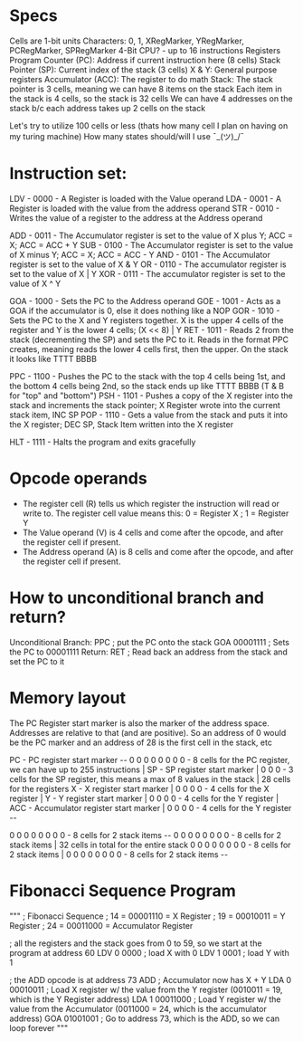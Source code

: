 # Specs
Cells are 1-bit units
Characters:
    0, 1,
    XRegMarker, YRegMarker, PCRegMarker, SPRegMarker
4-Bit CPU?
    - up to 16 instructions
Registers
    Program Counter (PC): Address if current instruction here (8 cells)
    Stack Pointer (SP): Current index of the stack (3 cells)
    X & Y: General purpose registers
    Accumulator (ACC): The register to do math
Stack:
    The stack pointer is 3 cells, meaning we can have 8 items on the stack
    Each item in the stack is 4 cells, so the stack is 32 cells
    We can have 4 addresses on the stack b/c each address takes up 2 cells on the stack

Let's try to utilize 100 cells or less (thats how many cell I plan on having on my turing machine)
How many states should/will I use ¯\_(ツ)_/¯

# Instruction set:
LDV - 0000 - A Register is loaded with the Value operand
LDA - 0001 - A Register is loaded with the value from the address operand
STR - 0010 - Writes the value of a register to the address at the Address operand

ADD - 0011 - The Accumulator register is set to the value of X plus Y; ACC = X; ACC = ACC + Y
SUB - 0100 - The Accumulator register is set to the value of X minus Y; ACC = X; ACC = ACC - Y
AND - 0101 - The Accumulator register is set to the value of X & Y
OR  - 0110 - The accumulator register is set to the value of X | Y
XOR - 0111 - The accumulator register is set to the value of X ^ Y

GOA - 1000 - Sets the PC to the Address operand
GOE - 1001 - Acts as a GOA if the accumulator is 0, else it does nothing like a NOP
GOR - 1010 - Sets the PC to the X and Y registers together. X is the upper 4 cells of the register and Y is the lower 4 cells; (X << 8) | Y
RET - 1011 - Reads 2 from the stack (decrementing the SP) and sets the PC to it. Reads in the format PPC creates, meaning reads the lower 4 cells first, then the upper. On the stack it looks like TTTT BBBB

PPC - 1100 - Pushes the PC to the stack with the top 4 cells being 1st, and the bottom 4 cells being 2nd, so the stack ends up like TTTT BBBB (T & B for "top" and "bottom")
PSH - 1101 - Pushes a copy of the X register into the stack and increments the stack pointer; X Register wrote into the current stack item, INC SP
POP - 1110 - Gets a value from the stack and puts it into the X register; DEC SP, Stack Item written into the X register

HLT - 1111 - Halts the program and exits gracefully

# Opcode operands
- The register cell (R) tells us which register the instruction will read or write to. The register cell value means this: 0 = Register X ; 1 = Register Y
- The Value operand (V) is 4 cells and come after the opcode, and after the register cell if present.
- The Address operand (A) is 8 cells and come after the opcode, and after the register cell if present.

# How to unconditional branch and return?
Unconditional Branch:
    PPC             ; put the PC onto the stack
    GOA 00001111    ; Sets the PC to 00001111
Return:
    RET             ; Read back an address from the stack and set the PC to it


# Memory layout
The PC Register start marker is also the marker of the address space. Addresses are relative to that (and are positive). So an address of 0 would be the PC marker and an address of 28 is the first cell in the stack, etc

PC              - PC register start marker                                                      --
0 0 0 0 0 0 0 0 - 8 cells for the PC register, we can have up to 255 instructions                |
SP              - SP register start marker                                                       |
0 0 0           - 3 cells for the SP register, this means a max of 8 values in the stack         | 28 cells for the registers
X               - X register start marker                                                        |
0 0 0 0         - 4 cells for the X register                                                     |
Y               - Y register start marker                                                        |
0 0 0 0         - 4 cells for the Y register                                                     |
ACC             - Accumulator register start marker                                              |
0 0 0 0         - 4 cells for the Y register                                                    --

0 0 0 0 0 0 0 0 - 8 cells for 2 stack items  --
0 0 0 0 0 0 0 0 - 8 cells for 2 stack items   | 32 cells in total for the entire stack
0 0 0 0 0 0 0 0 - 8 cells for 2 stack items   | 
0 0 0 0 0 0 0 0 - 8 cells for 2 stack items  --

# Fibonacci Sequence Program
"""
; Fibonacci Sequence
; 14 = 00001110 = X Register
; 19 = 00010011 = Y Register
; 24 = 00011000 = Accumulator Register

; all the registers and the stack goes from 0 to 59, so we start at the program at address 60
LDV 0 0000      ; load X with 0
LDV 1 0001      ; load Y with 1

; the ADD opcode is at address 73 
ADD             ; Accumulator now has X + Y
LDA 0 00010011  ; Load X register w/ the value from the Y register (0010011 = 19, which is the Y Register address)
LDA 1 00011000  ; Load Y register w/ the value from the Accumulator (0011000 = 24, which is the accumulator address)
GOA 01001001    ; Go to address 73, which is the ADD, so we can loop forever
"""
